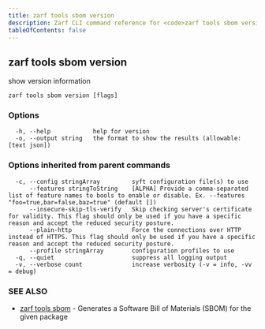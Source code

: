 ```yaml
---
title: zarf tools sbom version
description: Zarf CLI command reference for <code>zarf tools sbom version</code>.
tableOfContents: false
---
```


<!-- Page generated by Zarf; DO NOT EDIT -->

## zarf tools sbom version

show version information

```
zarf tools sbom version [flags]
```

### Options

```
  -h, --help            help for version
  -o, --output string   the format to show the results (allowable: [text json])
```

### Options inherited from parent commands

```
  -c, --config stringArray         syft configuration file(s) to use
      --features stringToString    [ALPHA] Provide a comma-separated list of feature names to bools to enable or disable. Ex. --features "foo=true,bar=false,baz=true" (default [])
      --insecure-skip-tls-verify   Skip checking server's certificate for validity. This flag should only be used if you have a specific reason and accept the reduced security posture.
      --plain-http                 Force the connections over HTTP instead of HTTPS. This flag should only be used if you have a specific reason and accept the reduced security posture.
      --profile stringArray        configuration profiles to use
  -q, --quiet                      suppress all logging output
  -v, --verbose count              increase verbosity (-v = info, -vv = debug)
```

### SEE ALSO

* [zarf tools sbom](/commands/zarf_tools_sbom/)	 - Generates a Software Bill of Materials (SBOM) for the given package

